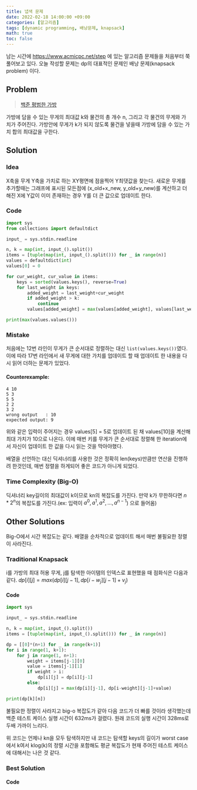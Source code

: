 ```yaml
---
title: 냅색 문제
date: 2022-02-18 14:00:00 +09:00
categories: [알고리즘]
tags: [dynamic programming, 배낭문제, knapsack]
math: true
toc: false
---
```

 남는 시간에 https://www.acmicpc.net/step 에 있는 알고리즘 문제들을 처음부터 쭉 풀어보고 있다. 오늘 작성할 문제는 dp의 대표적인 문제인 배낭 문제(knapsack problem) 이다.

## Problem
 >[백준 평범한 가방](https://www.acmicpc.net/problem/12865)
 
 가방에 담을 수 있는 무게의 최대값 k와 물건의 총 개수 n, 그리고 각 물건의 무게와 가치가 주어진다. 가방안에 무게가 k가 되지 않도록 물건을 넣을때 가방에 담을 수 있는 가치 합의 최대값을 구한다.

## Solution

### Idea
 X축을 무게 Y축을 가치로 하는 XY평면에 점을찍어 Y최댓값을 찾는다. 새로운 무게를 추가할때는 그래프에 표시된 모든점에 (x_old+x_new, y_old+y_new)를 계산하고 더해진 X에 Y값이 이미 존재하는 경우 Y를 더 큰 값으로 업데이트 한다. 

### Code
```python
import sys
from collections import defaultdict

input_ = sys.stdin.readline

n, k = map(int, input_().split())
items = [tuple(map(int, input_().split())) for _ in range(n)]
values = defaultdict(int)
values[0] = 0

for cur_weight, cur_value in items:
    keys = sorted(values.keys(), reverse=True)
    for last_weight in keys:
        added_weight = last_weight+cur_weight
        if added_weight > k:
            continue
        values[added_weight] = max(values[added_weight], values[last_weight]+cur_value)

print(max(values.values()))
```

### Mistake
 처음에는 12번 라인이 무게가 큰 순서대로 정렬하는 대신 `list(values.keys())`였다. 이에 따라 17번 라인에서 새 무게에 대한 가치를 업데이트 할 때 업데이트 한 내용을 다시 읽어 더하는 문제가 있었다.

#### Counterexample:
 ```
4 10
5 3
5 5
2 2
3 2
wrong output   : 10
expected output: 9
 ```
 위와 같은 입력이 주어지는 경우 values[5] = 5로 업데이트 된 채 values[10]을 계산해 최대 가치가 10으로 나온다. 이에 매번 키를 무게가 큰 순서대로 정렬해 한 iteration에서 자신이 업데이트 한 값을 다시 읽는 것을 막아야했다.

 배열을 선언하는 대신 딕셔너리를 사용한 것은 정확히 len(keys)만큼만 연산을 진행하려 한것인데, 매번 정렬을 하게되어 좋은 코드가 아니게 되었다.

### Time Complexity (Big-O)
 딕셔너리 key길이의 최대값이 k이므로 kn의 복잡도를 가진다. 만약 k가 무한하다면 $n*2^n$의 복잡도를 가진다.(ex: 입력이 $a^0, a^1, a^2, ..., a^{n-1}$) 으로 들어옴) 

## Other Solutions
 Big-O에서 시간 복잡도는 같다. 배열을 순차적으로 업데이트 해서 매번 불필요한 정렬이 사라진다.

### Traditional Knapsack
i를 가방의 최대 허용 무게, j를 탐색한 아이탬의 인덱스로 표현했을 때 점화식은 다음과 같다.
 $dp[i][j] = max(dp[i][j-1], dp[i-w_j][j-1]+v_j)$

#### Code
```python
import sys

input_ = sys.stdin.readline

n, k = map(int, input_().split())
items = [tuple(map(int, input_().split())) for _ in range(n)]

dp = [[0]*(n+1) for _ in range(k+1)]
for i in range(1, k+1):
    for j in range(1, n+1):
        weight = items[j-1][0]
        value = items[j-1][1]
        if weight > i:
            dp[i][j] = dp[i][j-1]
        else:
            dp[i][j] = max(dp[i][j-1], dp[i-weight][j-1]+value)

print(dp[k][n])
```
불필요한 정렬이 사라지고 big-o 복잡도가 같아 다음 코드가 더 빠를 것이라 생각했는데 백준 테스트 케이스 실행 시간이 632ms가 걸렸다. 원래 코드의 실행 시간이 328ms로 두배 가까이 느리다. 

위 코드는 언제나 kn을 모두 탐색하지만 내 코드는 탐색할 keys의 길이가 worst case에서 k여서 klog(k)의 정렬 시간을 포함해도 평균 복잡도가 현재 주어진 테스트 케이스에 대해서는 나은 것 같다.

### Best Solution

#### Code
```python

```
